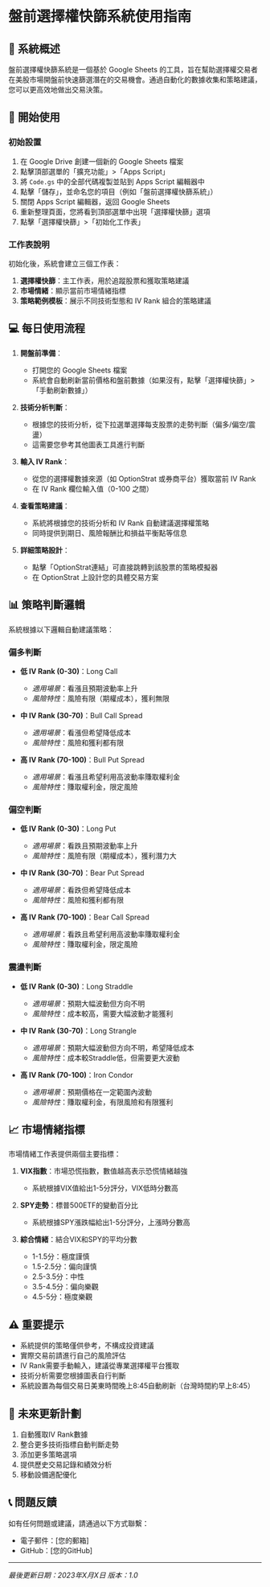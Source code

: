 # 盤前選擇權快篩系統使用指南

## 📝 系統概述

盤前選擇權快篩系統是一個基於 Google Sheets 的工具，旨在幫助選擇權交易者在美股市場開盤前快速篩選潛在的交易機會。通過自動化的數據收集和策略建議，您可以更高效地做出交易決策。

## 🚀 開始使用

### 初始設置

1. 在 Google Drive 創建一個新的 Google Sheets 檔案
2. 點擊頂部選單的「擴充功能」>「Apps Script」
3. 將 `Code.gs` 中的全部代碼複製並貼到 Apps Script 編輯器中
4. 點擊「儲存」，並命名您的項目（例如「盤前選擇權快篩系統」）
5. 關閉 Apps Script 編輯器，返回 Google Sheets
6. 重新整理頁面，您將看到頂部選單中出現「選擇權快篩」選項
7. 點擊「選擇權快篩」>「初始化工作表」

### 工作表說明

初始化後，系統會建立三個工作表：

1. **選擇權快篩**：主工作表，用於追蹤股票和獲取策略建議
2. **市場情緒**：顯示當前市場情緒指標
3. **策略範例模板**：展示不同技術型態和 IV Rank 組合的策略建議

## 💻 每日使用流程

1. **開盤前準備**：
   - 打開您的 Google Sheets 檔案
   - 系統會自動刷新當前價格和盤前數據（如果沒有，點擊「選擇權快篩」>「手動刷新數據」）

2. **技術分析判斷**：
   - 根據您的技術分析，從下拉選單選擇每支股票的走勢判斷（偏多/偏空/震盪）
   - 這需要您參考其他圖表工具進行判斷

3. **輸入 IV Rank**：
   - 從您的選擇權數據來源（如 OptionStrat 或券商平台）獲取當前 IV Rank
   - 在 IV Rank 欄位輸入值（0-100 之間）

4. **查看策略建議**：
   - 系統將根據您的技術分析和 IV Rank 自動建議選擇權策略
   - 同時提供到期日、風險報酬比和損益平衡點等信息

5. **詳細策略設計**：
   - 點擊「OptionStrat連結」可直接跳轉到該股票的策略模擬器
   - 在 OptionStrat 上設計您的具體交易方案

## 📊 策略判斷邏輯

系統根據以下邏輯自動建議策略：

### 偏多判斷

- **低 IV Rank (0-30)**：Long Call
  - *適用場景*：看漲且預期波動率上升
  - *風險特性*：風險有限（期權成本），獲利無限

- **中 IV Rank (30-70)**：Bull Call Spread
  - *適用場景*：看漲但希望降低成本
  - *風險特性*：風險和獲利都有限

- **高 IV Rank (70-100)**：Bull Put Spread
  - *適用場景*：看漲且希望利用高波動率賺取權利金
  - *風險特性*：賺取權利金，限定風險

### 偏空判斷

- **低 IV Rank (0-30)**：Long Put
  - *適用場景*：看跌且預期波動率上升
  - *風險特性*：風險有限（期權成本），獲利潛力大

- **中 IV Rank (30-70)**：Bear Put Spread
  - *適用場景*：看跌但希望降低成本
  - *風險特性*：風險和獲利都有限

- **高 IV Rank (70-100)**：Bear Call Spread
  - *適用場景*：看跌且希望利用高波動率賺取權利金
  - *風險特性*：賺取權利金，限定風險

### 震盪判斷

- **低 IV Rank (0-30)**：Long Straddle
  - *適用場景*：預期大幅波動但方向不明
  - *風險特性*：成本較高，需要大幅波動才能獲利

- **中 IV Rank (30-70)**：Long Strangle
  - *適用場景*：預期大幅波動但方向不明，希望降低成本
  - *風險特性*：成本較Straddle低，但需要更大波動

- **高 IV Rank (70-100)**：Iron Condor
  - *適用場景*：預期價格在一定範圍內波動
  - *風險特性*：賺取權利金，有限風險和有限獲利

## 📈 市場情緒指標

市場情緒工作表提供兩個主要指標：

1. **VIX指數**：市場恐慌指數，數值越高表示恐慌情緒越強
   - 系統根據VIX值給出1-5分評分，VIX低時分數高

2. **SPY走勢**：標普500ETF的變動百分比
   - 系統根據SPY漲跌幅給出1-5分評分，上漲時分數高

3. **綜合情緒**：結合VIX和SPY的平均分數
   - 1-1.5分：極度謹慎
   - 1.5-2.5分：偏向謹慎
   - 2.5-3.5分：中性
   - 3.5-4.5分：偏向樂觀
   - 4.5-5分：極度樂觀

## ⚠️ 重要提示

- 系統提供的策略僅供參考，不構成投資建議
- 實際交易前請進行自己的風險評估
- IV Rank需要手動輸入，建議從專業選擇權平台獲取
- 技術分析需要您根據圖表自行判斷
- 系統設置為每個交易日美東時間晚上8:45自動刷新（台灣時間約早上8:45）

## 🔄 未來更新計劃

1. 自動獲取IV Rank數據
2. 整合更多技術指標自動判斷走勢
3. 添加更多策略選項
4. 提供歷史交易記錄和績效分析
5. 移動設備適配優化

## 📞 問題反饋

如有任何問題或建議，請通過以下方式聯繫：

- 電子郵件：[您的郵箱]
- GitHub：[您的GitHub]

---

*最後更新日期：2023年X月X日*
*版本：1.0* 